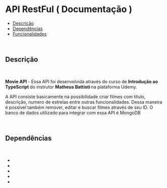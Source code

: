 # API RestFul ( Documentação )

- <a href='#desc'> Descrição </a>
- <a href='#dep'> Dependências </a>
- <a href='#'> Funcionalidades </a>


<br>

<h2 id='desc'> Descrição </h2>

<br>

<p>
    <strong> Movie API </strong> - Essa API foi desenvolvida através do curso de <strong> Introdução ao TypeScript </strong> do instrutor <strong> Matheus Battisti </strong> na plataforma Udemy.
</p>
<p>
    A API consiste basicamente na possibilidade criar filmes com título, descrição, numero de estrelas entre outras funcionalidades. Dessa maneira é possivel também remover, editar e buscar filmes através de seu ID. O banco de dados utilizado para integrar com essa API é MongoDB
</p>

<br>

<h2 id='dep'> Dependências </h2>

<br>

- 
- 
- 
- 
- 